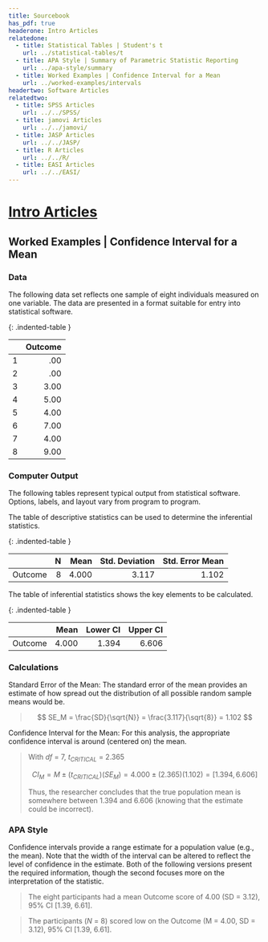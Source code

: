```yaml
---
title: Sourcebook
has_pdf: true
headerone: Intro Articles
relatedone:
  - title: Statistical Tables | Student's t
    url: ../statistical-tables/t
  - title: APA Style | Summary of Parametric Statistic Reporting
    url: ../apa-style/summary
  - title: Worked Examples | Confidence Interval for a Mean
    url: ../worked-examples/intervals
headertwo: Software Articles
relatedtwo:
  - title: SPSS Articles
    url: ../../SPSS/
  - title: jamovi Articles
    url: ../../jamovi/
  - title: JASP Articles
    url: ../../JASP/
  - title: R Articles
    url: ../../R/
  - title: EASI Articles
    url: ../../EASI/
---
```


# [Intro Articles](../index.md)

## Worked Examples | Confidence Interval for a Mean

### Data

The following data set reflects one sample of eight individuals measured on one variable. The data are presented in a format suitable for entry into statistical software.

{: .indented-table }

|     | Outcome |
|-----|--------:|
| 1   | .00     |
| 2   | .00     |
| 3   | 3.00    |
| 4   | 5.00    |
| 5   | 4.00    |
| 6   | 7.00    |
| 7   | 4.00    |
| 8   | 9.00    |

### Computer Output

The following tables represent typical output from statistical software. Options, labels, and layout vary from program to program.

The table of descriptive statistics can be used to determine the inferential statistics.

{: .indented-table }

|         | N   | Mean  | Std. Deviation | Std. Error Mean |
|:--------|----:|------:|---------------:|----------------:|
| Outcome | 8   | 4.000 | 3.117          | 1.102           |

The table of inferential statistics shows the key elements to be calculated.

{: .indented-table }

|         |  Mean | Lower CI | Upper CI |
|:--------|------:|---------:|---------:|
| Outcome | 4.000 |    1.394 |    6.606 |

### Calculations

Standard Error of the Mean: The standard error of the mean provides an estimate of how spread out the distribution of all possible random sample means would be.

> $$ SE_M = \frac{SD}{\sqrt{N}} = \frac{3.117}{\sqrt{8}} = 1.102 $$

Confidence Interval for the Mean: For this analysis, the appropriate confidence interval is around (centered on) the mean.

> With *df* = 7, *t<sub>CRITICAL</sub>* = 2.365
>
> $$ CI_M = M \pm (t_{CRITICAL}) (SE_M) = 4.000 \pm (2.365) (1.102) = [ 1.394, 6.606 ] $$
>
> Thus, the researcher concludes that the true population mean is somewhere between 1.394 and 6.606 (knowing that the estimate could be incorrect).

### APA Style

Confidence intervals provide a range estimate for a population value (e.g., the mean). Note that the width of the interval can be altered to reflect the level of confidence in the estimate. Both of the following versions present the required information, though the second focuses more on the interpretation of the statistic.

> The eight participants had a mean Outcome score of 4.00 (SD = 3.12), 95% CI [1.39, 6.61].

> The participants (*N* = 8) scored low on the Outcome (M = 4.00, SD = 3.12), 95% CI [1.39, 6.61].

